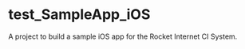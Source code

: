 # test_SampleApp_iOS
A project to build a sample iOS app for the Rocket Internet CI System.
 
 
 
 
  
   
 
